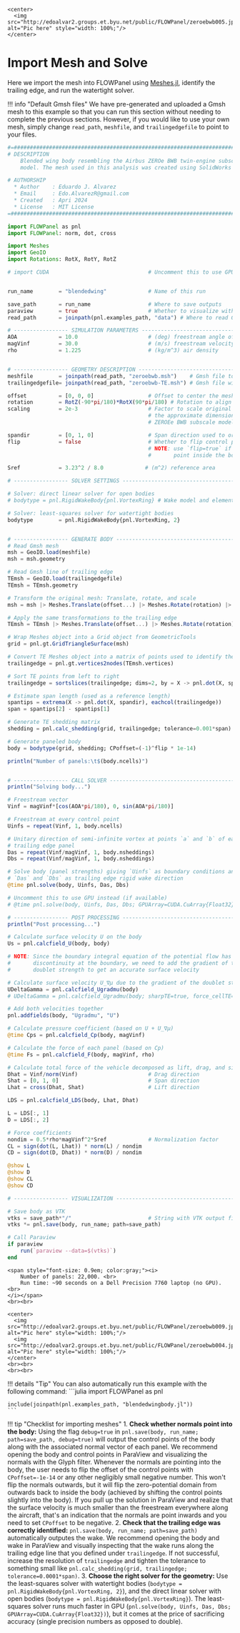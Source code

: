 ```@raw html
<center>
  <img src="http://edoalvar2.groups.et.byu.net/public/FLOWPanel/zeroebwb005.jpg" alt="Pic here" style="width: 100%;"/>
</center>
```

# Import Mesh and Solve
Here we import the mesh into FLOWPanel using
[Meshes.jl](https://juliageometry.github.io/MeshesDocs), identify the
trailing edge, and run the watertight solver.


!!! info "Default Gmsh files"
    We have pre-generated and uploaded a Gmsh mesh to this example so that
    you can run this section without needing to complete the previous
    sections. However, if you would like to use your own mesh, simply change
    `read_path`, `meshfile`, and `trailingedgefile` to point to
    your files.

```julia
#=##############################################################################
# DESCRIPTION
    Blended wing body resembling the Airbus ZEROe BWB twin-engine subscale
    model. The mesh used in this analysis was created using SolidWorks + Gmsh.

# AUTHORSHIP
  * Author    : Eduardo J. Alvarez
  * Email     : Edo.AlvarezR@gmail.com
  * Created   : Apri 2024
  * License   : MIT License
=###############################################################################

import FLOWPanel as pnl
import FLOWPanel: norm, dot, cross

import Meshes
import GeoIO
import Rotations: RotX, RotY, RotZ

# import CUDA                               # Uncomment this to use GPU (if available)


run_name        = "blendedwing"             # Name of this run

save_path       = run_name                  # Where to save outputs
paraview        = true                      # Whether to visualize with Paraview
read_path       = joinpath(pnl.examples_path, "data") # Where to read Gmsh files from

# ----------------- SIMULATION PARAMETERS --------------------------------------
AOA             = 10.0                      # (deg) freestream angle of attack
magVinf         = 30.0                      # (m/s) freestream velocity
rho             = 1.225                     # (kg/m^3) air density


# ----------------- GEOMETRY DESCRIPTION ---------------------------------------
meshfile        = joinpath(read_path, "zeroebwb.msh")    # Gmsh file to read
trailingedgefile= joinpath(read_path, "zeroebwb-TE.msh") # Gmsh file with trailing edge

offset          = [0, 0, 0]                 # Offset to center the mesh
rotation        = RotZ(-90*pi/180)*RotX(90*pi/180) # Rotation to align mesh
scaling         = 2e-3                      # Factor to scale original mesh to
                                            # the approximate dimensions of the
                                            # ZEROEe BWB subscale model

spandir         = [0, 1, 0]                 # Span direction used to orient the trailing edge
flip            = false                     # Whether to flip control points against the direction of normals
                                            # NOTE: use `flip=true` if the normals
                                            #       point inside the body

Sref            = 3.23^2 / 8.0             # (m^2) reference area

# ----------------- SOLVER SETTINGS -------------------------------------------

# Solver: direct linear solver for open bodies
# bodytype = pnl.RigidWakeBody{pnl.VortexRing} # Wake model and element type

# Solver: least-squares solver for watertight bodies
bodytype        = pnl.RigidWakeBody{pnl.VortexRing, 2}


# ----------------- GENERATE BODY ----------------------------------------------
# Read Gmsh mesh
msh = GeoIO.load(meshfile)
msh = msh.geometry

# Read Gmsh line of trailing edge
TEmsh = GeoIO.load(trailingedgefile)
TEmsh = TEmsh.geometry

# Transform the original mesh: Translate, rotate, and scale
msh = msh |> Meshes.Translate(offset...) |> Meshes.Rotate(rotation) |> Meshes.Scale(scaling)

# Apply the same transformations to the trailing edge
TEmsh = TEmsh |> Meshes.Translate(offset...) |> Meshes.Rotate(rotation) |> Meshes.Scale(scaling)

# Wrap Meshes object into a Grid object from GeometricTools
grid = pnl.gt.GridTriangleSurface(msh)

# Convert TE Meshes object into a matrix of points used to identify the trailing edge
trailingedge = pnl.gt.vertices2nodes(TEmsh.vertices)

# Sort TE points from left to right
trailingedge = sortslices(trailingedge; dims=2, by = X -> pnl.dot(X, spandir))

# Estimate span length (used as a reference length)
spantips = extrema(X -> pnl.dot(X, spandir), eachcol(trailingedge))
span = spantips[2] - spantips[1]

# Generate TE shedding matrix
shedding = pnl.calc_shedding(grid, trailingedge; tolerance=0.001*span)

# Generate paneled body
body = bodytype(grid, shedding; CPoffset=(-1)^flip * 1e-14)

println("Number of panels:\t$(body.ncells)")


# ----------------- CALL SOLVER ------------------------------------------------
println("Solving body...")

# Freestream vector
Vinf = magVinf*[cos(AOA*pi/180), 0, sin(AOA*pi/180)]

# Freestream at every control point
Uinfs = repeat(Vinf, 1, body.ncells)

# Unitary direction of semi-infinite vortex at points `a` and `b` of each
# trailing edge panel
Das = repeat(Vinf/magVinf, 1, body.nsheddings)
Dbs = repeat(Vinf/magVinf, 1, body.nsheddings)

# Solve body (panel strengths) giving `Uinfs` as boundary conditions and
# `Das` and `Dbs` as trailing edge rigid wake direction
@time pnl.solve(body, Uinfs, Das, Dbs)

# Uncomment this to use GPU instead (if available)
# @time pnl.solve(body, Uinfs, Das, Dbs; GPUArray=CUDA.CuArray{Float32})

# ----------------- POST PROCESSING ----------------------------------------
println("Post processing...")

# Calculate surface velocity U on the body
Us = pnl.calcfield_U(body, body)

# NOTE: Since the boundary integral equation of the potential flow has a
#       discontinuity at the boundary, we need to add the gradient of the
#       doublet strength to get an accurate surface velocity

# Calculate surface velocity U_∇μ due to the gradient of the doublet strength
UDeltaGamma = pnl.calcfield_Ugradmu(body)
# UDeltaGamma = pnl.calcfield_Ugradmu(body; sharpTE=true, force_cellTE=false)

# Add both velocities together
pnl.addfields(body, "Ugradmu", "U")

# Calculate pressure coefficient (based on U + U_∇μ)
@time Cps = pnl.calcfield_Cp(body, magVinf)

# Calculate the force of each panel (based on Cp)
@time Fs = pnl.calcfield_F(body, magVinf, rho)

# Calculate total force of the vehicle decomposed as lift, drag, and sideslip
Dhat = Vinf/norm(Vinf)                      # Drag direction
Shat = [0, 1, 0]                            # Span direction
Lhat = cross(Dhat, Shat)                    # Lift direction

LDS = pnl.calcfield_LDS(body, Lhat, Dhat)

L = LDS[:, 1]
D = LDS[:, 2]

# Force coefficients
nondim = 0.5*rho*magVinf^2*Sref             # Normalization factor
CL = sign(dot(L, Lhat)) * norm(L) / nondim
CD = sign(dot(D, Dhat)) * norm(D) / nondim

@show L
@show D
@show CL
@show CD

# ----------------- VISUALIZATION ------------------------------------------

# Save body as VTK
vtks = save_path*"/"                        # String with VTK output files
vtks *= pnl.save(body, run_name; path=save_path)

# Call Paraview
if paraview
    run(`paraview --data=$(vtks)`)
end
```
```@raw html
<span style="font-size: 0.9em; color:gray;"><i>
    Number of panels: 22,000. <br>
    Run time: ~90 seconds on a Dell Precision 7760 laptop (no GPU). <br>
</i></span>
<br><br>
```


```@raw html
<center>
  <img src="http://edoalvar2.groups.et.byu.net/public/FLOWPanel/zeroebwb009.jpg" alt="Pic here" style="width: 100%;"/>
  <img src="http://edoalvar2.groups.et.byu.net/public/FLOWPanel/zeroebwb004.jpg" alt="Pic here" style="width: 100%;"/>
</center>
<br><br>
<br><br>
```



!!! details "Tip"
    You can also automatically run this example
    with the following command:
    ```julia
    import FLOWPanel as pnl

    include(joinpath(pnl.examples_path, "blendedwingbody.jl"))
    ```


!!! tip "Checklist for importing meshes"
    1. **Check whether normals point into the body:** Using the flag
        `debug=true` in `pnl.save(body, run_name; path=save_path, debug=true)`
        will output the control points of the body along with the associated
        normal vector of each panel.
            We recommend opening the body and control points in ParaView and
        visualizing the normals with the Glyph filter.
            Whenever the normals are pointing into the body, the user needs
        to flip the offset of the
        control points with `CPoffset=-1e-14` or any other negligibly small
        negative number. This won't flip the normals outwards, but it will flip
        the zero-potential domain from outwards back to inside the body
        (achieved by shifting the control points slightly into the body).
        If you pull up the solution in ParaView and realize that the surface
        velocity is much smaller than the freestream everywhere along the
        aircraft, that's an indication that the normals are point inwards
        and you need to set `CPoffset` to be negative.
    2. **Check that the trailing edge was correctly identified:**
        `pnl.save(body, run_name; path=save_path)` automatically outputes the
        wake.
            We recommend opening the body and wake in ParaView and visually
        inspecting that the wake runs along the trailing edge line that you
        defined under `trailingedge`.
            If not successful, increase the resolution of `trailingedge` and tighten
        the tolerance to something small like
        `pnl.calc_shedding(grid, trailingedge; tolerance=0.0001*span)`.
    3. **Choose the right solver for the geometry:**
        Use the least-squares solver with watertight bodies
        (`bodytype = pnl.RigidWakeBody{pnl.VortexRing, 2}`), and the direct
        linear solver with open bodies
        (`bodytype = pnl.RigidWakeBody{pnl.VortexRing}`). The least-squares
        solver runs much faster in GPU
        (`pnl.solve(body, Uinfs, Das, Dbs; GPUArray=CUDA.CuArray{Float32})`),
        but it comes at the price of sacrificing accuracy (single precision
        numbers as opposed to double).



